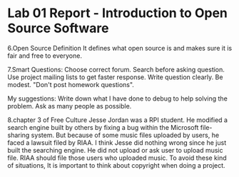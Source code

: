 # Lab 01 Report - Introduction to Open Source Software
6.Open Source Definition
  It defines what open source is and makes sure it is fair and free to everyone. 

7.Smart Questions:
  Choose correct forum. Search before asking question. Use project mailing lists to get faster response. 
  Write question clearly. Be modest. "Don't post homework questions".
  
  My suggestions:
    Write down what I have done to debug to help solving the problem.
    Ask as many people as possible.
    
8.chapter 3 of Free Culture
  Jesse Jordan was a RPI student. He modified a search engine built by others by fixing a bug within the Microsoft file-sharing system.
But because of some music files uploaded by users, he faced a lawsuit filed by RIAA. I think Jesse did nothing wrong since he just built the searching engine. He did not upload or ask user to upload music file. RIAA should file those users who uploaded music. To avoid these kind of situations, It is important to think about copyright when doing a project.  
  

